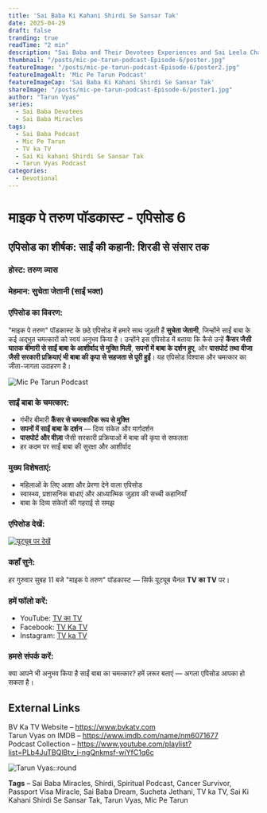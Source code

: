 ```yaml
---
title: 'Sai Baba Ki Kahani Shirdi Se Sansar Tak'
date: 2025-04-29
draft: false
tranding: true
readTime: "2 min"
description: "Sai Baba and Their Devotees Experiences and Sai Leela Chamatkar in Their Lives."
thumbnail: "/posts/mic-pe-tarun-podcast-Episode-6/poster.jpg"
featureImage: "/posts/mic-pe-tarun-podcast-Episode-6/poster2.jpg"
featureImageAlt: 'Mic Pe Tarun Podcast'
featureImageCap: 'Sai Baba Ki Kahani Shirdi Se Sansar Tak'
shareImage: "/posts/mic-pe-tarun-podcast-Episode-6/poster1.jpg"
author: "Tarun Vyas"
series:
  - Sai Baba Devotees
  - Sai Baba Miracles
tags:
  - Sai Baba Podcast
  - Mic Pe Tarun
  - TV ka TV
  - Sai Ki kahani Shirdi Se Sansar Tak
  - Tarun Vyas Podcast
categories:
  - Devotional
---
```

# माइक पे तरुण पॉडकास्ट - एपिसोड 6

## एपिसोड का शीर्षक: साईं की कहानी: शिरडी से संसार तक

### होस्ट: तरुण व्यास  
### मेहमान: सुचेता जेतानी (साईं भक्त)

### एपिसोड का विवरण:
"माइक पे तरुण" पॉडकास्ट के छठे एपिसोड में हमारे साथ जुड़ती हैं **सुचेता जेतानी**, जिन्होंने साईं बाबा के कई अद्भुत चमत्कारों को स्वयं अनुभव किया है। उन्होंने इस एपिसोड में बताया कि कैसे उन्हें **कैंसर जैसी घातक बीमारी से साईं बाबा के आशीर्वाद से मुक्ति मिली**, **सपनों में बाबा के दर्शन हुए**, और **पासपोर्ट तथा वीजा जैसी सरकारी प्रक्रियाएं भी बाबा की कृपा से सहजता से पूरी हुईं**। यह एपिसोड विश्वास और चमत्कार का जीता-जागता उदाहरण है।

![Mic Pe Tarun Podcast](/posts/mic-pe-tarun-podcast-Episode-6/poster2.jpg)

### साईं बाबा के चमत्कार:
- गंभीर बीमारी **कैंसर से चमत्कारिक रूप से मुक्ति**  
- **सपनों में साईं बाबा के दर्शन** — दिव्य संकेत और मार्गदर्शन  
- **पासपोर्ट और वीज़ा** जैसी सरकारी प्रक्रियाओं में बाबा की कृपा से सफलता  
- हर कदम पर साईं बाबा की सुरक्षा और आशीर्वाद

### मुख्य विशेषताएं:
- महिलाओं के लिए आशा और प्रेरणा देने वाला एपिसोड  
- स्वास्थ्य, प्रशासनिक बाधाएं और आध्यात्मिक जुड़ाव की सच्ची कहानियाँ  
- बाबा के दिव्य संकेतों की गहराई से समझ

### एपिसोड देखें:
[![यूट्यूब पर देखें](https://img.youtube.com/vi/DLLfg1knPQ8&t=2s/0.jpg)](https://youtu.be/DLLfg1knPQ8&t=2s)

### कहाँ सुने:
हर गुरुवार सुबह 11 बजे "माइक पे तरुण" पॉडकास्ट — सिर्फ यूट्यूब चैनल **TV का TV** पर।

### हमें फॉलो करें:
- YouTube: [TV का TV](https://www.youtube.com/@TVKATV)  
- Facebook: [TV Ka TV](https://www.facebook.com/share/1FWhZ5cWTT/?mibextid=wwXIfr)  
- Instagram: [TV ka TV](https://www.instagram.com/tvkatv_hindu_dharma_channel?igsh=NDI3OTJlaTg3Z2E%3D&utm_source=qr)

### हमसे संपर्क करें:
क्या आपने भी अनुभव किया है साईं बाबा का चमत्कार? हमें ज़रूर बताएं — अगला एपिसोड आपका हो सकता है।

## External Links  
BV Ka TV Website – https://www.bvkatv.com  
Tarun Vyas on IMDB – https://www.imdb.com/name/nm6071677  
Podcast Collection – https://www.youtube.com/playlist?list=PLb4JuTBQlBtv_i-ngQnkmsf-wiYfC1q6c  

![Tarun Vyas::round](/images/profile.png)

**Tags** – Sai Baba Miracles, Shirdi, Spiritual Podcast, Cancer Survivor, Passport Visa Miracle, Sai Baba Dream, Sucheta Jethani, TV ka TV, Sai Ki Kahani Shirdi Se Sansar Tak, Tarun Vyas, Mic Pe Tarun

